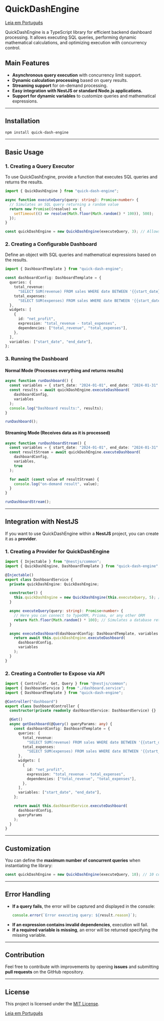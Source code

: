 # QuickDashEngine

[Leia em Português](README_PT_BR.md)

QuickDashEngine is a TypeScript library for efficient backend dashboard processing. It allows executing SQL queries, performing dynamic mathematical calculations, and optimizing execution with concurrency control.

## Main Features
 
- **Asynchronous query execution** with concurrency limit support.
- **Dynamic calculation processing** based on query results.
- **Streaming support** for on-demand processing.
- **Easy integration with NestJS or standard Node.js applications.**
- **Support for dynamic variables** to customize queries and mathematical expressions.

---

## Installation

```sh
npm install quick-dash-engine
```

---

## Basic Usage

### 1. Creating a Query Executor

To use QuickDashEngine, provide a function that executes SQL queries and returns the results.

```typescript
import { QuickDashEngine } from "quick-dash-engine";

async function executeQuery(query: string): Promise<number> {
  // Simulates an SQL query returning a random value
  return new Promise((resolve) => {
    setTimeout(() => resolve(Math.floor(Math.random() * 100)), 500);
  });
}

const quickDashEngine = new QuickDashEngine(executeQuery, 3); // Allows up to 3 concurrent queries
```

### 2. Creating a Configurable Dashboard

Define an object with SQL queries and mathematical expressions based on the results.

```typescript
import { DashboardTemplate } from "quick-dash-engine";

const dashboardConfig: DashboardTemplate = {
  queries: {
    total_revenue:
      "SELECT SUM(revenue) FROM sales WHERE date BETWEEN '{{start_date}}' AND '{{end_date}}'",
    total_expenses:
      "SELECT SUM(expenses) FROM sales WHERE date BETWEEN '{{start_date}}' AND '{{end_date}}'",
  },
  widgets: [
    {
      id: "net_profit",
      expression: "total_revenue - total_expenses",
      dependencies: ["total_revenue", "total_expenses"],
    },
  ],
  variables: ["start_date", "end_date"],
};
```

### 3. Running the Dashboard

#### **Normal Mode (Processes everything and returns results)**

```typescript
async function runDashboard() {
  const variables = { start_date: "2024-01-01", end_date: "2024-01-31" };
  const results = await quickDashEngine.executeDashboard(
    dashboardConfig,
    variables
  );
  console.log("Dashboard results:", results);
}

runDashboard();
```

#### **Streaming Mode (Receives data as it is processed)**

```typescript
async function runDashboardStream() {
  const variables = { start_date: "2024-01-01", end_date: "2024-01-31" };
  const resultStream = await quickDashEngine.executeDashboard(
    dashboardConfig,
    variables,
    true
  );

  for await (const value of resultStream) {
    console.log("on-demand result", value);
  }
}

runDashboardStream();
```

---

## Integration with NestJS

If you want to use QuickDashEngine within a **NestJS** project, you can create it as a **provider**.

### **1. Creating a Provider for QuickDashEngine**

```typescript
import { Injectable } from "@nestjs/common";
import { QuickDashEngine, DashboardTemplate } from "quick-dash-engine";

@Injectable()
export class DashboardService {
  private quickDashEngine: QuickDashEngine;

  constructor() {
    this.quickDashEngine = new QuickDashEngine(this.executeQuery, 5); // Limit of 5 concurrent queries
  }

  async executeQuery(query: string): Promise<number> {
    // Here you can connect to TypeORM, Prisma, or any other ORM
    return Math.floor(Math.random() * 100); // Simulates a database return
  }

  async executeDashboard(dashboardConfig: DashboardTemplate, variables: any) {
    return await this.quickDashEngine.executeDashboard(
      dashboardConfig,
      variables
    );
  }
}
```

### **2. Creating a Controller to Expose via API**

```typescript
import { Controller, Get, Query } from "@nestjs/common";
import { DashboardService } from "./dashboard.service";
import { DashboardTemplate } from "quick-dash-engine";

@Controller("dashboard")
export class DashboardController {
  constructor(private readonly dashboardService: DashboardService) {}

  @Get()
  async getDashboard(@Query() queryParams: any) {
    const dashboardConfig: DashboardTemplate = {
      queries: {
        total_revenue:
          "SELECT SUM(revenue) FROM sales WHERE date BETWEEN '{{start_date}}' AND '{{end_date}}'",
        total_expenses:
          "SELECT SUM(expenses) FROM sales WHERE date BETWEEN '{{start_date}}' AND '{{end_date}}'",
      },
      widgets: [
        {
          id: "net_profit",
          expression: "total_revenue - total_expenses",
          dependencies: ["total_revenue", "total_expenses"],
        },
      ],
      variables: ["start_date", "end_date"],
    };

    return await this.dashboardService.executeDashboard(
      dashboardConfig,
      queryParams
    );
  }
}
```

---

## Customization

You can define the **maximum number of concurrent queries** when instantiating the library:

```typescript
const quickDashEngine = new QuickDashEngine(executeQuery, 10); // 10 concurrent queries
```

---

## Error Handling

- **If a query fails**, the error will be captured and displayed in the console:
  ```typescript
  console.error(`Error executing query: ${result.reason}`);
  ```
- **If an expression contains invalid dependencies**, execution will fail.
- **If a required variable is missing**, an error will be returned specifying the missing variable.

---

## Contribution

Feel free to contribute with improvements by opening **issues** and submitting **pull requests** on the GitHub repository.

---

## License

This project is licensed under the [MIT License](LICENSE).

[Leia em Português](README_PT_BR.md)
